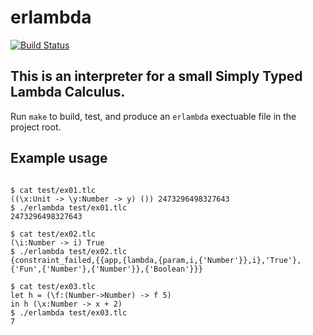 erlambda
=====
[![Build
Status](https://travis-ci.org/pzel/erlambda.svg?branch=master)](https://travis-ci.org/pzel/erlambda)

## This is an interpreter for a small Simply Typed Lambda Calculus.

Run `make` to build, test, and produce an `erlambda` exectuable file in the project root.


## Example usage

```

$ cat test/ex01.tlc
((\x:Unit -> \y:Number -> y) ()) 2473296498327643
$ ./erlambda test/ex01.tlc
2473296498327643

$ cat test/ex02.tlc
(\i:Number -> i) True
$ ./erlambda test/ex02.tlc
{constraint_failed,{{app,{lambda,{param,i,{'Number'}},i},'True'},{'Fun',{'Number'},{'Number'}},{'Boolean'}}}

$ cat test/ex03.tlc
let h = (\f:(Number->Number) -> f 5) 
in h (\x:Number -> x + 2)
$ ./erlambda test/ex03.tlc
7
```
